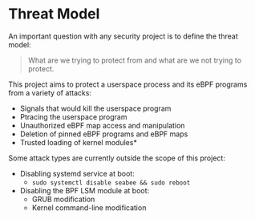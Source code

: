 # Threat Model

An important question with any security project is to define the threat model:

> What are we trying to protect from and what are we not trying to protect.

This project aims to protect a userspace process
  and its eBPF programs from a variety of attacks:

* Signals that would kill the userspace program
* Ptracing the userspace program
* Unauthorized eBPF map access and manipulation
* Deletion of pinned eBPF programs and eBPF maps
* Trusted loading of kernel modules*

Some attack types are currently outside the scope of this project:

* Disabling systemd service at boot:
  * `sudo systemctl disable seabee && sudo reboot`
* Disabling the BPF LSM module at boot:
  * GRUB modification
  * Kernel command-line modification
